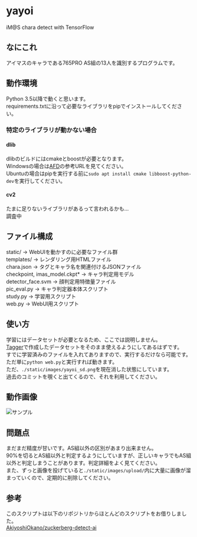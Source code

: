 # yayoi
iM@S chara detect with TensorFlow  

## なにこれ
アイマスのキャラである765PRO AS組の13人を識別するプログラムです。  

## 動作環境  
Python 3.5以降で動くと思います。  
requirements.txtに沿って必要なライブラリをpipでインストールしてください。  
### 特定のライブラリが動かない場合
#### dlib
dlibのビルドにはcmakeとboostが必要となります。  
Windowsの場合は[AFD](https://github.com/marron-akanishi/AFD)の参考URLを見てください。  
Ubuntuの場合はpipを実行する前に`sudo apt install cmake libboost-python-dev`を実行してください。  
#### cv2
たまに足りないライブラリがあるって言われるかも...  
調査中

## ファイル構成
static/ -> WebUIを動かすのに必要なファイル群  
templates/ -> レンダリング用HTMLファイル  
chara.json -> タグとキャラ名を関連付けるJSONファイル  
checkpoint, imas_model.ckpt* -> キャラ判定用モデル  
detector_face.svm -> 顔判定用特徴量ファイル  
pic_eval.py -> キャラ判定器本体スクリプト  
study.py -> 学習用スクリプト  
web.py -> WebUI用スクリプト  

## 使い方  
学習にはデータセットが必要となるため、ここでは説明しません。  
[Tagger](https://github.com/marron-akanishi/tagger)で作成したデータセットをそのまま使えるようにしてあるはずです。  
すでに学習済みのファイルを入れてありますので、実行するだけなら可能です。  
ただ単に`python web.py`と実行すれば動きます。  
ただ、`./static/images/yayoi_sd.png`を現在消した状態にしています。  
過去のコミットを覗くと出てくるので、それを利用してください。  

## 動作画像
![サンプル](https://raw.githubusercontent.com/marron-akanishi/yayoi/master/images/detect_test.png)

## 問題点
まだまだ精度が甘いです。AS組以外の区別があまり出来ません。  
90%を切るとAS組以外と判定するようにしていますが、正しいキャラでもAS組以外と判定しまうことがあります。判定詳細をよく見てください。  
また、ずっと画像を投げていると`./static/images/upload/`内に大量に画像が溜まっていくので、定期的に削除してください。

## 参考
このスクリプトは以下のリポジトリからほとんどのスクリプトをお借りしました。  
[AkiyoshiOkano/zuckerberg-detect-ai](https://goo.gl/WBmzbt)